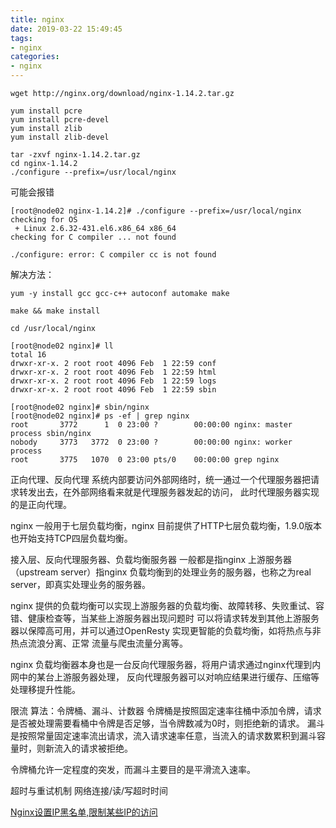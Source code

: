 ```yaml
---
title: nginx
date: 2019-03-22 15:49:45
tags:
- nginx 
categories:
- nginx
---
```

```text
wget http://nginx.org/download/nginx-1.14.2.tar.gz

yum install pcre
yum install pcre-devel
yum install zlib
yum install zlib-devel
 
tar -zxvf nginx-1.14.2.tar.gz 
cd nginx-1.14.2
./configure --prefix=/usr/local/nginx
```
<!-- more -->
可能会报错
```text
[root@node02 nginx-1.14.2]# ./configure --prefix=/usr/local/nginx
checking for OS
 + Linux 2.6.32-431.el6.x86_64 x86_64
checking for C compiler ... not found

./configure: error: C compiler cc is not found
```

解决方法：
```text
yum -y install gcc gcc-c++ autoconf automake make
```

```text
make && make install

cd /usr/local/nginx
 
[root@node02 nginx]# ll
total 16
drwxr-xr-x. 2 root root 4096 Feb  1 22:59 conf
drwxr-xr-x. 2 root root 4096 Feb  1 22:59 html
drwxr-xr-x. 2 root root 4096 Feb  1 22:59 logs
drwxr-xr-x. 2 root root 4096 Feb  1 22:59 sbin

[root@node02 nginx]# sbin/nginx 
[root@node02 nginx]# ps -ef | grep nginx
root       3772      1  0 23:00 ?        00:00:00 nginx: master process sbin/nginx
nobody     3773   3772  0 23:00 ?        00:00:00 nginx: worker process
root       3775   1070  0 23:00 pts/0    00:00:00 grep nginx
```  

正向代理、反向代理
系统内部要访问外部网络时，统一通过一个代理服务器把请求转发出去，在外部网络看来就是代理服务器发起的访问，
此时代理服务器实现的是正向代理。



nginx 一般用于七层负载均衡，nginx 目前提供了HTTP七层负载均衡，1.9.0版本也开始支持TCP四层负载均衡。


接入层、反向代理服务器、负载均衡服务器 一般都是指nginx
上游服务器（upstream server）指nginx 负载均衡到的处理业务的服务器，也称之为real server，即真实处理业务的服务器。


nginx 提供的负载均衡可以实现上游服务器的负载均衡、故障转移、失败重试、容错、健康检查等，当某些上游服务器出现问题时
可以将请求转发到其他上游服务器以保障高可用，并可以通过OpenResty 实现更智能的负载均衡，如将热点与非热点流浪分离、正常
流量与爬虫流量分离等。

nginx 负载均衡器本身也是一台反向代理服务器，将用户请求通过nginx代理到内网中的某台上游服务器处理，
反向代理服务器可以对响应结果进行缓存、压缩等处理移提升性能。




限流
算法：令牌桶、漏斗、计数器
令牌桶是按照固定速率往桶中添加令牌，请求是否被处理需要看桶中令牌是否足够，当令牌数减为0时，则拒绝新的请求。
漏斗是按照常量固定速率流出请求，流入请求速率任意，当流入的请求数累积到漏斗容量时，则新流入的请求被拒绝。

令牌桶允许一定程度的突发，而漏斗主要目的是平滑流入速率。

超时与重试机制
网络连接/读/写超时时间

[Nginx设置IP黑名单,限制某些IP的访问](https://wang123.net/post/detail-1066.html)


























